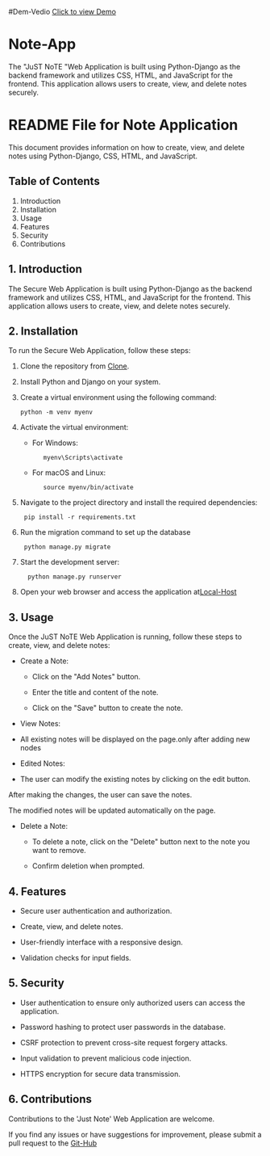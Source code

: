 #Dem-Vedio
[Click to view Demo](https://clipchamp.com/watch/9JDKI36AJwe)

# Note-App
The "JuST NoTE "Web Application is built using Python-Django as the backend framework and utilizes CSS, HTML, and JavaScript for the frontend. This application allows users to create, view, and delete notes securely.

# README File for Note Application

This document provides information on how to create, view, and delete notes using Python-Django, CSS, HTML, and JavaScript.

## Table of Contents

1. Introduction
2. Installation
3. Usage
4. Features
5. Security
6. Contributions

## 1. Introduction

The Secure Web Application is built using Python-Django as the backend framework and utilizes CSS, HTML, and JavaScript for the frontend. 
This application allows users to create, view, and delete notes securely.

## 2. Installation

To run the Secure Web Application, follow these steps:

1. Clone the repository from [Clone](https://github.com/ayishays83/JuST-NoTE.git).
2. Install Python and Django on your system.

3. Create a virtual environment using the following command:

       python -m venv myenv

4. Activate the virtual environment:

   - For Windows:

     		myenv\Scripts\activate

   - For macOS and Linux:

     		source myenv/bin/activate

5. Navigate to the project directory and install the required dependencies:

   		pip install -r requirements.txt

6. Run the migration command to set up the database

  
    	python manage.py migrate

7. Start the development server:

  		 python manage.py runserver

8. Open your web browser and access the application at[Local-Host]( `http://localhost:8000`.)

## 3. Usage

Once the JuST NoTE Web Application is running, follow these steps to create, view, and delete notes:

- Create a Note:

  - Click on the "Add Notes" button.

  - Enter the title and content of the note.

  - Click on the "Save" button to create the note.

- View Notes:

- All existing notes will be displayed on the page.only after adding new nodes

- Edited Notes:

- The user can modify the existing notes by clicking on the edit button. 

After making the changes, the user can save the notes. 

The modified notes will be updated automatically on the page.

- Delete a Note:

  - To delete a note, click on the "Delete" button next to the note you want to remove.

  - Confirm deletion when prompted.

## 4. Features

- Secure user authentication and authorization.

- Create, view, and delete notes.

- User-friendly interface with a responsive design.

- Validation checks for input fields.

## 5. Security

- User authentication to ensure only authorized users can access the application.

- Password hashing to protect user passwords in the database.

- CSRF protection to prevent cross-site request forgery attacks.

- Input validation to prevent malicious code injection.

- HTTPS encryption for secure data transmission.

## 6. Contributions

Contributions to the 'Just Note' Web Application are welcome. 

If you find any issues or have suggestions for improvement, please submit a pull request to the [Git-Hub](https://github.com/ayishays83/JuST-NoTE.git.)

